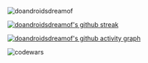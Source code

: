 
<p align="left">
</p>

<p><img align="center" src="https://github-readme-stats.vercel.app/api/top-langs?username=doandroidsdreamof&show_icons=true&locale=en&layout=compact" alt="doandroidsdreamof" /></p>

[![doandroidsdreamof's github streak](https://github-readme-streak-stats.herokuapp.com/?user=doandroidsdreamof&theme=blue-green)](https://github.com/doandroidsdreamof/github-readme-streak-stats)


[![doandroidsdreamof's github activity graph](https://activity-graph.herokuapp.com/graph?username=doandroidsdreamof&custom_title=This%20is%20a%20doandroidsdreamof%20contribution%20graph&hide_border=true&theme=react-dark)](https://github.com/ashutosh00710/github-readme-activity-graph)

<p><img align="center" src="https://www.codewars.com/users/doandroidsdreamof/badges/large" alt="codewars" /></p>


